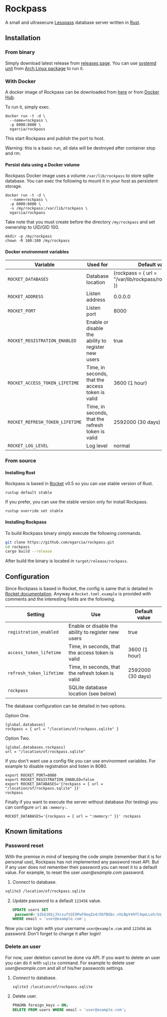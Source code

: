 # Rockpass

A small and ultrasecure [Lesspass][1] database server written in [Rust][2].

[1]: https://lesspass.com/
[2]: https://www.rust-lang.org/

## Installation

### From binary

Simply download latest release from [releases page][releases]. You can use
[systemd unit][unit] from [Arch Linux package][package] to run it.

[releases]: https://github.com/ogarcia/rockpass/releases
[unit]: https://aur.archlinux.org/cgit/aur.git/tree/rockpass.service?h=rockpass
[package]: https://aur.archlinux.org/packages/rockpass

### With Docker

A docker image of Rockpass can be downloaded from [here][ghcr] or from
[Docker Hub][hub].

To run it, simply exec.
```
docker run -t -d \
  --name=rockpass \
  -p 8000:8000 \
  ogarcia/rockpass
```

This start Rockpass and publish the port to host.

Warning: this is a basic run, all data will be destroyed after container
stop and rm.

[ghcr]: https://github.com/users/ogarcia/packages/container/package/rockpass
[hub]: https://hub.docker.com/r/ogarcia/rockpass

#### Persist data using a Docker volume

Rockpass Docker image uses a volume `/var/lib/rockpass` to store sqlite
database. You can exec the following to mount it in your host as persistent
storage.
```
docker run -t -d \
  --name=rockpass \
  -p 8000:8000 \
  -v /my/rockpass:/var/lib/rockpass \
  ogarcia/rockpass
```

Take note that you must create before the directory `/my/rockpass` and set
ownership to UID/GID 100.
```
mkdir -p /my/rockpass
chown -R 100:100 /my/rockpass
```

#### Docker environment variables

| Variable | Used for | Default value |
| --- | --- | --- |
| `ROCKET_DATABASES` | Database location | {rockpass = { url = \"/var/lib/rockpass/rockpass.sqlite\" }} |
| `ROCKET_ADDRESS` | Listen address | 0.0.0.0 |
| `ROCKET_PORT` | Listen port | 8000 |
| `ROCKET_REGISTRATION_ENABLED` | Enable or disable the ability to register new users | true |
| `ROCKET_ACCESS_TOKEN_LIFETIME` | Time, in seconds, that the access token is valid | 3600 (1 hour) |
| `ROCKET_REFRESH_TOKEN_LIFETIME` | Time, in seconds, that the refresh token is valid | 2592000 (30 days) |
| `ROCKET_LOG_LEVEL` | Log level | normal |

### From source

#### Installing Rust

Rockpass is based in [Rocket][3] v0.5 so you can use stable version of Rust.
```
rustup default stable
```

If you prefer, you can use the stable version only for install Rockpass.
```
rustup override set stable
```

[3]: https://rocket.rs/

#### Installing Rockpass

To build Rockpass binary simply execute the following commands.
```sh
git clone https://github.com/ogarcia/rockpass.git
cd rockpass
cargo build --release
```

After build the binary is located in `target/release/rockpass`.

## Configuration

Since Rockpass is based in Rocket, the config is same that is detailed in
[Rocket documentation][4]. Anyway a `Rocket.toml.example` is provided with
comments and the interesting fields are the following.

| Setting | Use | Default value |
| --- | --- | --- |
| `registration_enabled` | Enable or disable the ability to register new users | true |
| `access_token_lifetime` | Time, in seconds, that the access token is valid | 3600 (1 hour) |
| `refresh_token_lifetime` | Time, in seconds, that the refresh token is valid | 2592000 (30 days) |
| `rockpass` | SQLite database location (see below) | |

The database configuration can be detailed in two options.

Option One.
```
[global.databases]
rockpass = { url = "/location/of/rockpass.sqlite" }
```

Option Two.
```
[global.databases.rockpass]
url = "/location/of/rockpass.sqlite"
```

If you don't want use a config file you can use environment variables. For
example to disable registration and listen in 8080.
```
export ROCKET_PORT=8080
export ROCKET_REGISTRATION_ENABLED=false
export ROCKET_DATABASES='{rockpass = { url = "/location/of/rockpass.sqlite" }}'
rockpass
```

Finally if you want to execute the server without database (for testing) you
can configure `url` as `:memory:`.
```
ROCKET_DATABASES='{rockpass = { url = ":memory:" }}' rockpass
```

[4]: https://rocket.rs/v0.4/guide/configuration/

## Known limitations

### Password reset

With the premise in mind of keeping the code simple (remember that it is for
personal use), Rockpass has not implemented any password reset API. But if
any user does not remember their password you can reset it to a default
value. For example, to reset the user _user@example.com_ password.

1. _Connect_ to database.
  ```sh
  sqlite3 /location/of/rockpass.sqlite
  ```
2. Update password to a default `123456` value.
   ```sql
   UPDATE users SET
    password='$2b$10$jJXcsuftQI9PwF8eqZo4/ObfBGbc.nhLBpV49fC4qeLLeh/Uz0YzW'
   WHERE email = 'user@example.com';
   ```

Now you can login with your username `user@example.com` and `123456` as
password. Don't forget to change it after login!

### Delete an user

For now, user deletion cannot be done via API. If you want to delete an user
you can do it with `sqlite` command. For example to delete user
_user@example.com_ and all of his/her passwords settings.

1. _Connect_ to database.
   ```sh
   sqlite3 /location/of/rockpass.sqlite
   ```
2. Delete user.
   ```sql
   PRAGMA foreign_keys = ON;
   DELETE FROM users WHERE email = 'user@example.com';
   ```
